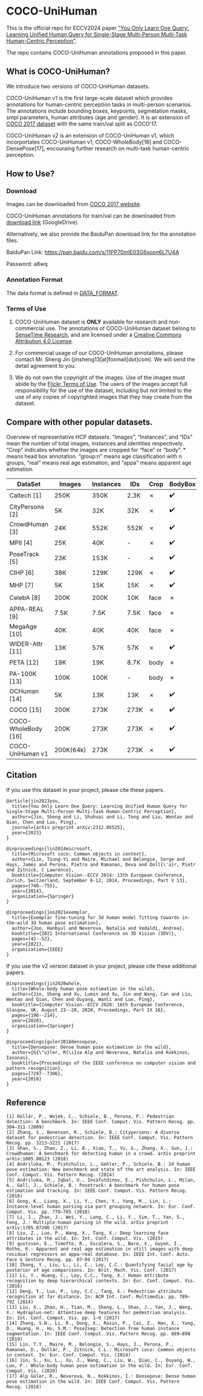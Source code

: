 # COCO-UniHuman

This is the official repo for ECCV2024 paper ["You Only Learn One Query: Learning Unified Human Query for Single-Stage Multi-Person Multi-Task Human-Centric Perception"](https://arxiv.org/abs/2312.05525). 

The repo contains COCO-UniHuman annotations proposed in this paper. 

## What is COCO-UniHuman? 

We introduce two versions of COCO-UniHuman datasets.

COCO-UniHuman v1 is the first large-scale dataset which provides annotations for human-centric perception tasks in multi-person scenarios. 
The annotations include bounding boxes, keypoints, segmetation masks, smpl parameters, human attributes (age and gender).
It is an extension of [COCO 2017 dataset](https://cocodataset.org/#keypoints-2017) with the same train/val split as COCO'17.

COCO-UniHuman v2 is an extension of COCO-UniHuman v1, which incorportates COCO-UniHuman v1, COCO-WholeBody[16] and COCO-DensePose[17], encouraing further research on multi-task human-centric perception.

## How to Use?

### Download
Images can be downloaded from [COCO 2017 website](https://cocodataset.org/#keypoints-2017).

COCO-UniHuman annotations for train/val can be downloaded from [download link](https://drive.google.com/drive/folders/1PIPYHRuV_TnERQkOdz4aijBZL_ir_zKT) (GoogleDrive).

Alternatively, we also provide the BaiduPan download link for the annotation files.

BaiduPan Link: https://pan.baidu.com/s/11PP70mlE03G6xoon6L7U4A    

Password: a8wq


### Annotation Format
The data format is defined in [DATA_FORMAT](data_format.md).


### Terms of Use

1. COCO-UniHuman dataset is **ONLY** available for research and non-commercial use. The annotations of COCO-UniHuman dataset belong to [SenseTime Research](https://www.sensetime.com), and are licensed under a [Creative Commons Attribution 4.0 License](https://creativecommons.org/licenses/by-nc/4.0/legalcode).

2. For commercial usage of our COCO-UniHuman annotations, please contact Mr. Sheng Jin (jinsheng13[at]foxmail[dot]com). We will send the detail agreement to you.

3. We do not own the copyright of the images. Use of the images must abide by the [Flickr Terms of Use](https://www.flickr.com/creativecommons/). The users of the images accept full responsibility for the use of the dataset, including but not limited to the use of any copies of copyrighted images that they may create from the dataset.

## Compare with other popular datasets.

Overview of representative HCP datasets. “Images”, “Instances”, and “IDs” mean the number of total images, instances and identities respectively. 
“Crop” indicates whether the images are cropped for “face” or “body”. * means head box annotation. “group:n” means age classification with n groups, “real” means real age estimation, 
and “appa” means apparent age estimation.

| DataSet             | Images    | Instances | IDs  | Crop | BodyBox | FaceBox | BodyKpt | BodyMask | Gender | Age         | Mesh |
|---------------------|-----------|-----------|------|------|---------|---------|---------|----------|--------|-------------|------|
| Caltech [1]         | 250K      | 350K      | 2.3K | ✗    | ✔️      | ✗       | ✗       | ✗        | ✗      | ✗           | ✗    | 
| CityPersons [2]     | 5K        | 32K       | 32K  | ✗    | ✔️      | ✗       | ✗       | ✗        | ✗      | ✗           | ✗    |                  
| CrowdHuman [3]      | 24K       | 552K      | 552K | ✗    | ✔️      | *       | ✗       | ✗        | ✗      | ✗           | ✗    |              
| MPII [4]            | 25K       | 40K       | -    | ✗    | ✔️      | *       | ✔️      | ✗        | ✗      | ✗           | ✗    |                
| PoseTrack [5]       | 23K       | 153K      | -    | ✗    | ✔️      | ️ *     | ✔️️     | ✗        | ✗      | ✗           | ✗    |               
| CIHP [6]            | 38K       | 129K      | 129K | ✗    | ✔️      | ️ ✗     | ✗       | ✔️       | ️ ✗    | ✗           | ✗    |             
| MHP [7]             | 5K        | 15K       | 15K  | ✗    | ✔️      | ✗       | ✗       | ✔️       | ✗      | ✗           | ✗    |              
| CelebA [8]          | 200K      | 200K      | 10K  | face | ✗       | ✗       | ✗       | ✗        | ✔️     | group:4     | ✗    |
| APPA-REAL [9]       | 7.5K      | 7.5K      | 7.5K | face | ✗       | ✗       | ✗       | ✗        | ✔️     | appa & real | ✗    | 
| MegaAge [10]        | 40K       | 40K       | 40K  | face | ✗       | ✗       | ✗       | ✗        | ✔️     | real        | ✗    |   
| WIDER-Attr [11]     | 13K       | 57K       | 57K  | ✗    | ✔️      | ✗       | ✗       | ✗        | ✔️     | group:6     | ✗    |    
| PETA [12]           | 19K       | 19K       | 8.7K | body | ✗       | ✗       | ✗       | ✗        | ✔️     | group:4     | ✗    |     
| PA-100K [13]        | 100K      | 100K      | -    | body | ✗       | ✗       | ✗       | ✗        | ✔️     | group:3     | ✗    |       
| OCHuman [14]        | 5K        | 13K       | 13K  | ✗    | ✔️      | ✗       | ✔️      | ✔️       | ✗      | ✗           | ✗    |             
| COCO [15]           | 200K      | 273K      | 273K | ✗    | ✔️      | ✗       | ✔️      | ✔️       | ✗      | ✗           | ✗    |            
| COCO-WholeBody [16] | 200K      | 273K      | 273K | ✗    | ✔️      | ✔️      | ✔️      | ✗        | ✗      | ✗           | ✗    |            
| COCO-UniHuman v1    | 200K(64k) | 273K      | 273K | ✗    | ✔️      | ✔️      | ✔️      | ✔️       | ✔️     | appa        | ✔️   |      

## Citation

If you use this dataset in your project, please cite these papers.

```
@article{jin2023you,
  title={You Only Learn One Query: Learning Unified Human Query for Single-Stage Multi-Person Multi-Task Human-Centric Perception},
  author={Jin, Sheng and Li, Shuhuai and Li, Tong and Liu, Wentao and Qian, Chen and Luo, Ping},
  journal={arXiv preprint arXiv:2312.05525},
  year={2023}
}

@inproceedings{lin2014microsoft,
  title={Microsoft coco: Common objects in context},
  author={Lin, Tsung-Yi and Maire, Michael and Belongie, Serge and Hays, James and Perona, Pietro and Ramanan, Deva and Doll{\'a}r, Piotr and Zitnick, C Lawrence},
  booktitle={Computer Vision--ECCV 2014: 13th European Conference, Zurich, Switzerland, September 6-12, 2014, Proceedings, Part V 13},
  pages={740--755},
  year={2014},
  organization={Springer}
}

@inproceedings{joo2021exemplar,
  title={Exemplar fine-tuning for 3d human model fitting towards in-the-wild 3d human pose estimation},
  author={Joo, Hanbyul and Neverova, Natalia and Vedaldi, Andrea},
  booktitle={2021 International Conference on 3D Vision (3DV)},
  pages={42--52},
  year={2021},
  organization={IEEE}
}
```
If you use the v2 version dataset in your project, please cite these additional papers.
```
@inproceedings{jin2020whole,
  title={Whole-body human pose estimation in the wild},
  author={Jin, Sheng and Xu, Lumin and Xu, Jin and Wang, Can and Liu, Wentao and Qian, Chen and Ouyang, Wanli and Luo, Ping},
  booktitle={Computer Vision--ECCV 2020: 16th European Conference, Glasgow, UK, August 23--28, 2020, Proceedings, Part IX 16},
  pages={196--214},
  year={2020},
  organization={Springer}
}

@inproceedings{guler2018densepose,
  title={Densepose: Dense human pose estimation in the wild},
  author={G{\"u}ler, R{\i}za Alp and Neverova, Natalia and Kokkinos, Iasonas},
  booktitle={Proceedings of the IEEE conference on computer vision and pattern recognition},
  pages={7297--7306},
  year={2018}
}

```

## Reference

```
[1] Dollár, P., Wojek, C., Schiele, B., Perona, P.: Pedestrian detection: A benchmark. In: IEEE Conf. Comput. Vis. Pattern Recog. pp. 304–311 (2009)
[2] Zhang, S., Benenson, R., Schiele, B.: Citypersons: A diverse dataset for pedestrian detection. In: IEEE Conf. Comput. Vis. Pattern Recog. pp. 3213–3221 (2017)
[3] Shao, S., Zhao, Z., Li, B., Xiao, T., Yu, G., Zhang, X., Sun, J.: Crowdhuman: A benchmark for detecting human in a crowd. arXiv preprint arXiv:1805.00123 (2018)
[4] Andriluka, M., Pishchulin, L., Gehler, P., Schiele, B.: 2d human pose estimation: New benchmark and state of the art analysis. In: IEEE Conf. Comput. Vis. Pattern Recog. (2014)
[5] Andriluka, M., Iqbal, U., Insafutdinov, E., Pishchulin, L., Milan, A., Gall, J., Schiele, B.: Posetrack: A benchmark for human pose estimation and tracking. In: IEEE Conf. Comput. Vis. Pattern Recog. (2018)
[6] Gong, K., Liang, X., Li, Y., Chen, Y., Yang, M., Lin, L.: Instance-level human parsing via part grouping network. In: Eur. Conf. Comput. Vis. pp. 770–785 (2018)
[7] Li, J., Zhao, J., Wei, Y., Lang, C., Li, Y., Sim, T., Yan, S., Feng, J.: Multiple-human parsing in the wild. arXiv preprint arXiv:1705.07206 (2017)
[8] Liu, Z., Luo, P., Wang, X., Tang, X.: Deep learning face attributes in the wild. In: Int. Conf. Comput. Vis. (2015)
[9] gustsson, E., Timofte, R., Escalera, S., Baro, X., Guyon, I., Rothe, R.: Apparent and real age estimation in still images with deep residual regressors on appa-real database. In: IEEE Int. Conf. Auto. Face & Gesture Recog. pp. 87–94 (2017)
[10] Zhang, Y., Liu, L., Li, C., Loy, C.C.: Quantifying facial age by posterior of age comparisons. In: Brit. Mach. Vis. Conf. (2017)
[11] Li, Y., Huang, C., Loy, C.C., Tang, X.: Human attribute recognition by deep hierarchical contexts. In: Eur. Conf. Comput. Vis. (2016)
[12] Deng, Y., Luo, P., Loy, C.C., Tang, X.: Pedestrian attribute recognition at far distance. In: ACM Int. Conf. Multimedia. pp. 789–792 (2014)
[13] Liu, X., Zhao, H., Tian, M., Sheng, L., Shao, J., Yan, J., Wang, X.: Hydraplus-net: Attentive deep features for pedestrian analysis. In: Int. Conf. Comput. Vis. pp. 1–9 (2017)
[14] Zhang, S.H., Li, R., Dong, X., Rosin, P., Cai, Z., Han, X., Yang, D., Huang, H., Hu, S.M.: Pose2seg: Detection free human instance segmentation. In: IEEE Conf. Comput. Vis. Pattern Recog. pp. 889–898 (2019)
[15] Lin, T.Y., Maire, M., Belongie, S., Hays, J., Perona, P., Ramanan, D., Dollár, P., Zitnick, C.L.: Microsoft coco: Common objects in context. In: Eur. Conf. Comput. Vis. (2014)
[16] Jin, S., Xu, L., Xu, J., Wang, C., Liu, W., Qian, C., Ouyang, W., Luo, P.: Whole-body human pose estimation in the wild. In: Eur. Conf. Comput. Vis. (2020)
[17] Alp Güler, R., Neverova, N., Kokkinos, I.: Densepose: Dense human pose estimation in the wild. In: IEEE Conf. Comput. Vis. Pattern Recog. (2018)
```
